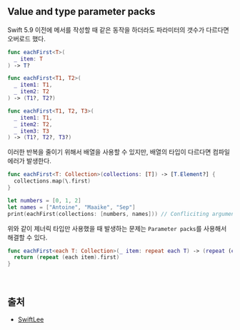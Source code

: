 ## Value and type parameter packs

Swift 5.9 이전에 메서를 작성할 때 같은 동작을 하더라도 파라미터의 갯수가 다르다면 오버로드 했다.

```swift
func eachFirst<T>(
  _ item: T
) -> T?

func eachFirst<T1, T2>(
  _ item1: T1,
  _ item2: T2
) -> (T1?, T2?)

func eachFirst<T1, T2, T3>(
  _ item1: T1,
  _ item2: T2,
  _ item3: T3
) -> (T1?, T2?, T3?)
```

이러한 반복을 줄이기 위해서 배열을 사용할 수 있지만, 배열의 타입이 다르다면 컴파일 에러가 발생한다.

```swift
func eachFirst<T: Collection>(collections: [T]) -> [T.Element?] {
  collections.map(\.first)
}

let numbers = [0, 1, 2]
let names = ["Antoine", "Maaike", "Sep"]
print(eachFirst(collections: [numbers, names])) // Confliciting arguments to generic parameter 'T' ('[String]' vs '[Int]')
```

위와 같이 제너릭 타입만 사용했을 때 발생하는 문제는 `Parameter packs`를 사용해서 해결할 수 있다.

```swift
func eachFirst<each T: Collection>(_ item: repeat each T) -> (repeat (each T).Element?) {
  return (repeat (each item).first)
}
```

&nbsp;
## 출처
- [SwiftLee](https://www.avanderlee.com/swift/value-and-type-parameter-packs/)
